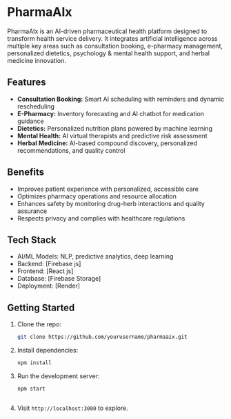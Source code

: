 # PharmaAIx

PharmaAIx is an AI-driven pharmaceutical health platform designed to transform health service delivery. It integrates artificial intelligence across multiple key areas such as consultation booking, e-pharmacy management, personalized dietetics, psychology & mental health support, and herbal medicine innovation.

## Features

- **Consultation Booking:** Smart AI scheduling with reminders and dynamic rescheduling  
- **E-Pharmacy:** Inventory forecasting and AI chatbot for medication guidance  
- **Dietetics:** Personalized nutrition plans powered by machine learning  
- **Mental Health:** AI virtual therapists and predictive risk assessment  
- **Herbal Medicine:** AI-based compound discovery, personalized recommendations, and quality control

## Benefits

- Improves patient experience with personalized, accessible care  
- Optimizes pharmacy operations and resource allocation  
- Enhances safety by monitoring drug-herb interactions and quality assurance  
- Respects privacy and complies with healthcare regulations

## Tech Stack

- AI/ML Models: NLP, predictive analytics, deep learning  
- Backend: [Firebase js]  
- Frontend: [React js]  
- Database: [Firebase Storage]  
- Deployment: [Render]

## Getting Started

1. Clone the repo:  
   ```bash
   git clone https://github.com/yourusername/pharmaaix.git


2. Install dependencies:

   ```bash
   npm install
   ```
3. Run the development server:

   ```bash
   npm start
   ```
   ````
4. Visit `http://localhost:3000` to explore.

